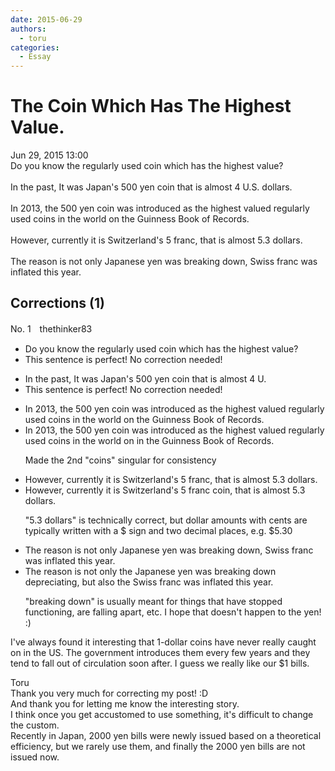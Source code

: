 ```yaml
---
date: 2015-06-29
authors:
  - toru
categories:
  - Essay
---
```


<h1 id="subject_show">The Coin Which Has The Highest Value.</h1>
<div class="date">Jun 29, 2015 13:00</div>
<div id="post"><div id="body_show_ori">
Do you know the regularly used coin which has the highest value?<br/><br/>In the past, It was Japan's 500 yen coin that is almost 4 U.S. dollars.<br/><br/>In 2013, the 500 yen coin was introduced as the highest valued regularly used coins in the world on the Guinness Book of Records. <br/><br/>However, currently it is Switzerland's 5 franc, that is almost 5.3 dollars. <br/><br/>The reason is not only Japanese yen was breaking down, Swiss franc was inflated this year.
</div></div>

<!-- more -->


## Corrections (1)
<div id="block"><div class="first_name"> No. 1　<span class="just_name">thethinker83</span></div><div id="block2">
<ul class="correction_field">
<li class="incorrect">Do you know the regularly used coin which has the highest value?</li>
<li class="corrected perfect">This sentence is perfect! No correction needed!</li>
</ul>
<ul class="correction_field">
<li class="incorrect">In the past, It was Japan's 500 yen coin that is almost 4 U.</li>
<li class="corrected perfect">This sentence is perfect! No correction needed!</li>
</ul>
<ul class="correction_field">
<li class="incorrect">In 2013, the 500 yen coin was introduced as the highest valued regularly used coins in the world on the Guinness Book of Records.</li>
<li class="corrected correct">
In 2013, the 500 yen coin was introduced as the highest valued regularly used coin<span class="f_red"><span class="sline">s</span></span> in the world <span class="f_red"><span class="sline">on</span></span> <span class="f_blue">in </span>the Guinness Book of Records.
<p class="correction_comment">Made the 2nd "coins" singular for consistency</p>
</li>
</ul>
<ul class="correction_field">
<li class="incorrect">However, currently it is Switzerland's 5 franc, that is almost 5.3 dollars.</li>
<li class="corrected correct">
However, currently it is Switzerland's 5 franc <span class="f_blue">coin</span><span class="f_red"><span class="sline">,</span></span> that is almost <span class="f_gray">5.3 dollars</span>.
<p class="correction_comment">"5.3 dollars" is technically correct, but dollar amounts with cents are typically written with a $ sign and two decimal places, e.g. $5.30</p>
</li>
</ul>
<ul class="correction_field">
<li class="incorrect">The reason is not only Japanese yen was breaking down, Swiss franc was inflated this year.</li>
<li class="corrected correct">
The reason is not only <span class="f_blue">the </span>Japanese yen was <span class="f_red"><span class="sline">breaking down</span></span> <span class="f_blue">depreciating</span>, <span class="f_blue">but also the </span>Swiss franc was inflated this year.
<p class="correction_comment">"breaking down" is usually meant for things that have stopped functioning, are falling apart, etc.  I hope that doesn't happen to the yen! :)</p>
</li>
</ul>
<p class="comment_small">
 I've always found it interesting that 1-dollar coins have never really caught on in the US.  The government introduces them every few years and they tend to fall out of circulation soon after.  I guess we really like our $1 bills.
</p>

</div><div class="name"><span class="just_name">Toru</span><br>
Thank you very much for correcting my post! :D<br/>And thank you for letting me know the interesting story.<br/>I think once you get accustomed to use something, it's difficult to change the custom.<br/>Recently in Japan, 2000 yen bills were newly issued based on a theoretical efficiency, but we rarely use them, and finally the 2000 yen bills are not issued now.
</div>
</div>
